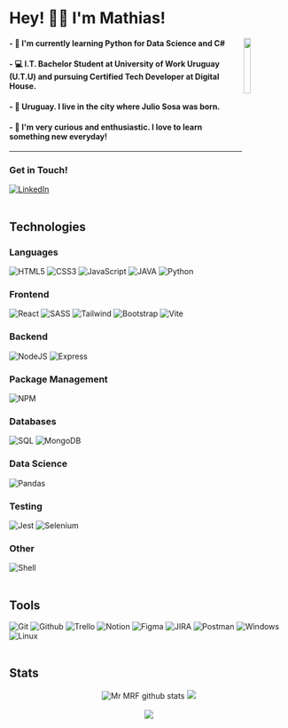 # Hey! 👋🤓 I'm Mathias!

<img width="16%" height="auto" margin-top="100px" src="https://user-images.githubusercontent.com/104522465/216482629-9377f6cd-fab4-4782-bb9b-7955dde461d3.png" align="right" width="100" />

#### - 🌱 I'm currently learning Python for Data Science and C#

#### - 💻 I.T. Bachelor Student at University of Work Uruguay (U.T.U) and pursuing Certified Tech Developer at Digital House.

#### - 📍 Uruguay. I live in the city where Julio Sosa was born.

#### - 🦾 I'm very curious and enthusiastic. I love to learn something new everyday!

---

### Get in Touch!
<div align="left">
    <a href="https://www.linkedin.com/in/smcurbelo/"><img src="https://img.shields.io/badge/linkedin-%230077B5.svg?style=for-the-badge&logo=linkedin&logoColor=white" alt="LinkedIn"/></a>
</div>

<br />

## Technologies

### Languages

<div align="left">
    <img src="https://img.shields.io/badge/html5-%23E34F26.svg?style=for-the-badge&logo=html5&logoColor=white" alt="HTML5"/>
    <img src="https://img.shields.io/badge/css3-%231572B6.svg?style=for-the-badge&logo=css3&logoColor=white" alt="CSS3"/>
    <img src="https://img.shields.io/badge/JavaScript-F7DF1E?style=for-the-badge&logo=javascript&logoColor=black" alt="JavaScript"/>
    <img src="https://img.shields.io/badge/java-%23ED8B00.svg?style=for-the-badge&logo=openjdk&logoColor=white" alt="JAVA"/>
    <img src="https://img.shields.io/badge/python-3670A0?style=for-the-badge&logo=python&logoColor=ffdd54" alt="Python"/>
</div>

### Frontend

<div align="left">
    <img src="https://img.shields.io/badge/react-%2320232a.svg?style=for-the-badge&logo=react&logoColor=%2361DAFB" alt="React"/>
    <img src="https://img.shields.io/badge/SASS-hotpink.svg?style=for-the-badge&logo=SASS&logoColor=white" alt="SASS"/>
    <img src="https://img.shields.io/badge/tailwindcss-%2338B2AC.svg?style=for-the-badge&logo=tailwind-css&logoColor=white" alt="Tailwind">
    <img src="https://img.shields.io/badge/bootstrap-%238511FA.svg?style=for-the-badge&logo=bootstrap&logoColor=white" alt="Bootstrap"/>
    <img src="https://img.shields.io/badge/vite-%23646CFF.svg?style=for-the-badge&logo=vite&logoColor=white" alt="Vite"/>
</div>

### Backend

<div align="left">
    <img src="https://img.shields.io/badge/node.js-6DA55F?style=for-the-badge&logo=node.js&logoColor=white" alt="NodeJS"/>
    <img src="https://img.shields.io/badge/express.js-%23404d59.svg?style=for-the-badge&logo=express&logoColor=%2361DAFB" alt="Express"/>
</div>

### Package Management

<div align="left">
    <img src="https://img.shields.io/badge/NPM-%23CB3837.svg?style=for-the-badge&logo=npm&logoColor=white" alt="NPM"/>
</div>


### Databases

<div align="left">
    <img src="https://img.shields.io/badge/mysql-%2300f.svg?style=for-the-badge&logo=mysql&logoColor=white" alt="SQL"/>
    <img src="https://img.shields.io/badge/MongoDB-%234ea94b.svg?style=for-the-badge&logo=mongodb&logoColor=white" alt="MongoDB"/>
</div>

### Data Science

<div align="left">
    <img src="https://img.shields.io/badge/pandas-%23150458.svg?style=for-the-badge&logo=pandas&logoColor=white" alt="Pandas"/>
</div>

### Testing

<div align="left">
    <img src="https://img.shields.io/badge/-jest-%23C21325?style=for-the-badge&logo=jest&logoColor=white" alt="Jest"/>
    <img src="https://img.shields.io/badge/-selenium-%43B02A?style=for-the-badge&logo=selenium&logoColor=white" alt="Selenium"/>
</div>


### Other

<div align="left">
    <img src="https://img.shields.io/badge/shell_script-%23121011.svg?style=for-the-badge&logo=gnu-bash&logoColor=white" alt="Shell"/>
</div>

<br/>

## Tools

<div align="left">
    <img src="https://img.shields.io/badge/git-%23F05033.svg?style=for-the-badge&logo=git&logoColor=white" alt="Git"/>
    <img src="https://img.shields.io/badge/github-%23121011.svg?style=for-the-badge&logo=github&logoColor=white" alt="Github"/>
    <img src="https://img.shields.io/badge/Trello-%23026AA7.svg?style=for-the-badge&logo=Trello&logoColor=white" alt="Trello"/>
    <img src="https://img.shields.io/badge/Notion-%23000000.svg?style=for-the-badge&logo=notion&logoColor=white" alt="Notion"/>
    <img src="https://img.shields.io/badge/figma-%23F24E1E.svg?style=for-the-badge&logo=figma&logoColor=white" alt="Figma"/>
    <img src="https://img.shields.io/badge/jira-%230A0FFF.svg?style=for-the-badge&logo=jira&logoColor=white" alt="JIRA"/>
    <img src="https://img.shields.io/badge/Postman-FF6C37?style=for-the-badge&logo=postman&logoColor=white" alt="Postman"/>
    <img src="https://img.shields.io/badge/Windows-0078D6?style=for-the-badge&logo=windows&logoColor=white" alt="Windows"/>
    <img src="https://img.shields.io/badge/Linux-FCC624?style=for-the-badge&logo=linux&logoColor=black" alt="Linux"/>
</div>

<br />

## Stats

<div align="center"> 
<img src="https://github-readme-stats.vercel.app/api?username=na7hk3r&show_icons=true&hide_border=true&count_private=true&hide=stars,issues&theme=github_dark&title_color=3e8d92&icon_color=3e8d92" alt="Mr MRF github stats"/>
<img src="https://github-readme-stats.vercel.app/api/top-langs/?username=na7hk3r&layout=compact&hide_border=true&theme=github_dark&title_color=3e8d92" />
</div>

<div align="center">
    <br />
    <img src="https://img.shields.io/badge/nathker-73-lightgrey?color=3e8d92" align="center" />
</div>
